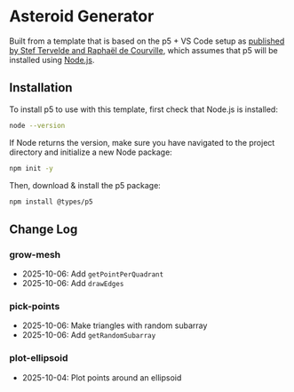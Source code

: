 # Asteroid Generator
Built from a template that is based on the p5 + VS Code setup as
[published by Stef Tervelde and Raphaël de Courville](https://sableraph.notion.site/The-perfect-p5-js-VSCode-setup-for-everyday-creative-coding-414c7eb4fb524da28d53763777d427b8),
which assumes that p5 will be installed using [Node.js](https://nodejs.org/en).

## Installation
To install p5 to use with this template, first check that Node.js is installed:
```bash
node --version
```

If Node returns the version, make sure you have navigated to the project
directory and initialize a new Node package:
```bash
npm init -y
```

Then, download & install the p5 package:
```bash
npm install @types/p5
```

## Change Log
### grow-mesh
- 2025-10-06: Add `getPointPerQuadrant`
- 2025-10-06: Add `drawEdges`
### pick-points
- 2025-10-06: Make triangles with random subarray
- 2025-10-06: Add `getRandomSubarray`
### plot-ellipsoid
- 2025-10-04: Plot points around an ellipsoid
